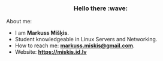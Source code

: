 <!--
<div id=views>
  <img src="https://komarev.com/ghpvc/?username=VespuCore&style=flat&color=orange" alt=""/>
</div>
-->

<h3 align=center>Hello there :wave:</h3>

About me:

- I am <b>Markuss Mišķis</b>.
- Student knowledgeable in Linux Servers and Networking.
- How to reach me: <b>markuss.miskis@gmail.com</b>.
- Website: <b>https://miskis.id.lv</b>
